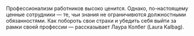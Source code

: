 Профессионализм работников высоко ценится. Однако, по-настоящему ценные сотрудники — те, чьи знания не ограничивются должностными обязанностями. Как побороть свои страхи и убедить себя выйти за рамки своей профессии — рассказывает Лаура Колбег (Laura Kalbag).